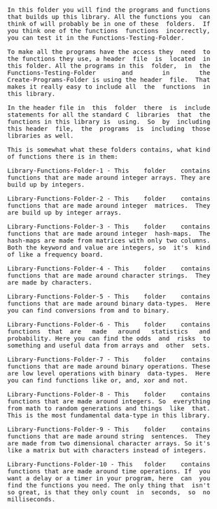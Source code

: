 
<pre>
In this folder you will find the programs and functions
that builds up this library. All the functions you  can
think of will probably be in one of these  folders.  If
you think one of the functions  functions  incorrectly,
you can test it in the Functions-Testing-Folder.

To make all the programs have the access they  need  to
the functions they use, a header  file  is  located  in
this folder. All the programs in this  folder,  in  the
Functions-Testing-Folder       and        in        the
Create-Programs-Folder is using the header  file.  That
makes it really easy to include all  the  functions  in
this library.

In the header file in  this  folder  there  is  include
statements for all the standard C  libraries  that  the
functions in this library is  using.  So  by  including
this header  file,  the  programs  is  including  those
libraries as well.

This is somewhat what these folders contains, what kind
of functions there is in them:

Library-Functions-Folder-1 - This    folder    contains
functions that are made around integer arrays. They are
build up by integers.

Library-Functions-Folder-2 - This    folder    contains
functions that are made around integer  matrices.  They
are build up by integer arrays.

Library-Functions-Folder-3 - This    folder    contains
functions that are made around integer  hash-maps.  The
hash-maps are made from matrices with only two columns.
Both the keyword and value are integers, so  it's  kind
of like a frequency board.

Library-Functions-Folder-4 - This    folder    contains
functions that are made around character strings.  They
are made by characters.

Library-Functions-Folder-5 - This    folder    contains
functions that are made around binary data-types.  Here
you can find conversions from and to binary.

Library-Functions-Folder-6 - This    folder    contains
functions  that  are   made   around   statistics   and
probability. Here you can find the odds  and  risks  to
something and useful data from arrays and  other  sets.

Library-Functions-Folder-7 - This    folder    contains
functions that are made around binary operations. These
are low level operations with binary  data-types.  Here
you can find functions like or, and, xor and not.

Library-Functions-Folder-8 - This    folder    contains
functions that are made around integers. So  everything
from math to random generations and things  like  that.
This is the most fundamental data-type in this library.

Library-Functions-Folder-9 - This    folder    contains
functions that are made around string  sentences.  They
are made from two dimensional character arrays. So it's
like a matrix but with characters instead of integers.

Library-Functions-Folder-10 - This   folder    contains
functions that are made around time operations. If  you
want a delay or a timer in your program, here  can  you
find the functions you need. The only thing that  isn't
so great, is that they only count  in  seconds,  so  no
milliseconds.
</pre>
